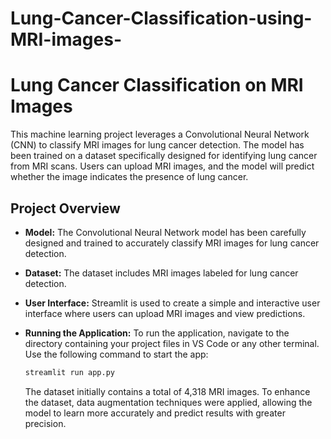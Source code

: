 # Lung-Cancer-Classification-using-MRI-images-




# Lung Cancer Classification on MRI Images

This machine learning project leverages a Convolutional Neural Network (CNN) to classify MRI images for lung cancer detection. The model has been trained on a dataset specifically designed for identifying lung cancer from MRI scans. Users can upload MRI images, and the model will predict whether the image indicates the presence of lung cancer.

## Project Overview

- **Model:** The Convolutional Neural Network model has been carefully designed and trained to accurately classify MRI images for lung cancer detection.
- **Dataset:** The dataset includes MRI images labeled for lung cancer detection.
- **User Interface:** Streamlit is used to create a simple and interactive user interface where users can upload MRI images and view predictions.
- **Running the Application:** To run the application, navigate to the directory containing your project files in VS Code or any other terminal. Use the following command to start the app:
  
  ```bash
  streamlit run app.py
  ```

  The dataset initially contains a total of 4,318 MRI images. To enhance the dataset, data augmentation techniques were applied, allowing the model to learn more accurately and predict results with greater precision.



